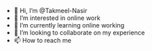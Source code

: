 - 👋 Hi, I’m @Takmeel-Nasir
- 👀 I’m interested in online work 
- 🌱 I’m currently learning online working
- 💞️ I’m looking to collaborate on my experience 
- 📫 How to reach me 

<!---
Takmeel-Nasir/Takmeel-Nasir is a ✨ special ✨ repository because its `README.md` (this file) appears on your GitHub profile.
You can click the Preview link to take a look at your changes.
--->
